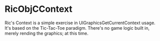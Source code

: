 # RicObjCContext

Ric's Context is a simple exercise in UIGraphicsGetCurrentContext usage.
It's based on the Tic-Tac-Toe paradigm.
There's no game logic built in, merely rending the graphics; at this time.

